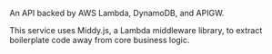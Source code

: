 An API backed by AWS Lambda, DynamoDB, and APIGW.

This service uses Middy.js, a Lambda middleware library, to extract boilerplate code away from core business logic.
